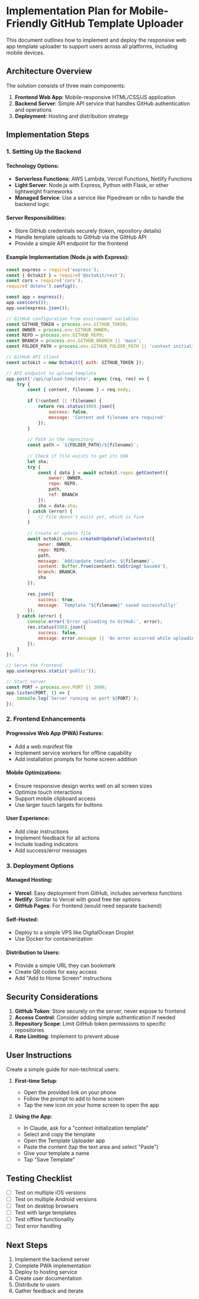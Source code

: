 # Implementation Plan for Mobile-Friendly GitHub Template Uploader

This document outlines how to implement and deploy the responsive web app template uploader to support users across all platforms, including mobile devices.

## Architecture Overview

The solution consists of three main components:

1. **Frontend Web App**: Mobile-responsive HTML/CSS/JS application
2. **Backend Server**: Simple API service that handles GitHub authentication and operations
3. **Deployment**: Hosting and distribution strategy

## Implementation Steps

### 1. Setting Up the Backend

#### Technology Options:
- **Serverless Functions**: AWS Lambda, Vercel Functions, Netlify Functions
- **Light Server**: Node.js with Express, Python with Flask, or other lightweight frameworks
- **Managed Service**: Use a service like Pipedream or n8n to handle the backend logic

#### Server Responsibilities:
- Store GitHub credentials securely (token, repository details)
- Handle template uploads to GitHub via the GitHub API
- Provide a simple API endpoint for the frontend

#### Example Implementation (Node.js with Express):

```javascript
const express = require('express');
const { Octokit } = require('@octokit/rest');
const cors = require('cors');
require('dotenv').config();

const app = express();
app.use(cors());
app.use(express.json());

// GitHub configuration from environment variables
const GITHUB_TOKEN = process.env.GITHUB_TOKEN;
const OWNER = process.env.GITHUB_OWNER;
const REPO = process.env.GITHUB_REPO;
const BRANCH = process.env.GITHUB_BRANCH || 'main';
const FOLDER_PATH = process.env.GITHUB_FOLDER_PATH || 'context initialization templates';

// GitHub API client
const octokit = new Octokit({ auth: GITHUB_TOKEN });

// API endpoint to upload template
app.post('/api/upload-template', async (req, res) => {
    try {
        const { content, filename } = req.body;
        
        if (!content || !filename) {
            return res.status(400).json({ 
                success: false, 
                message: 'Content and filename are required' 
            });
        }
        
        // Path in the repository
        const path = `${FOLDER_PATH}/${filename}`;
        
        // Check if file exists to get its SHA
        let sha;
        try {
            const { data } = await octokit.repos.getContent({
                owner: OWNER,
                repo: REPO,
                path,
                ref: BRANCH
            });
            sha = data.sha;
        } catch (error) {
            // File doesn't exist yet, which is fine
        }
        
        // Create or update file
        await octokit.repos.createOrUpdateFileContents({
            owner: OWNER,
            repo: REPO,
            path,
            message: `Add/update template: ${filename}`,
            content: Buffer.from(content).toString('base64'),
            branch: BRANCH,
            sha
        });
        
        res.json({ 
            success: true,
            message: `Template "${filename}" saved successfully!` 
        });
    } catch (error) {
        console.error('Error uploading to GitHub:', error);
        res.status(500).json({ 
            success: false, 
            message: error.message || 'An error occurred while uploading the template' 
        });
    }
});

// Serve the frontend
app.use(express.static('public'));

// Start server
const PORT = process.env.PORT || 3000;
app.listen(PORT, () => {
    console.log(`Server running on port ${PORT}`);
});
```

### 2. Frontend Enhancements

#### Progressive Web App (PWA) Features:
- Add a web manifest file
- Implement service workers for offline capability
- Add installation prompts for home screen addition

#### Mobile Optimizations:
- Ensure responsive design works well on all screen sizes
- Optimize touch interactions
- Support mobile clipboard access
- Use larger touch targets for buttons

#### User Experience:
- Add clear instructions
- Implement feedback for all actions
- Include loading indicators
- Add success/error messages

### 3. Deployment Options

#### Managed Hosting:
- **Vercel**: Easy deployment from GitHub, includes serverless functions
- **Netlify**: Similar to Vercel with good free tier options
- **GitHub Pages**: For frontend (would need separate backend)

#### Self-Hosted:
- Deploy to a simple VPS like DigitalOcean Droplet
- Use Docker for containerization

#### Distribution to Users:
- Provide a simple URL they can bookmark
- Create QR codes for easy access
- Add "Add to Home Screen" instructions

## Security Considerations

1. **GitHub Token**: Store securely on the server, never expose to frontend
2. **Access Control**: Consider adding simple authentication if needed
3. **Repository Scope**: Limit GitHub token permissions to specific repositories
4. **Rate Limiting**: Implement to prevent abuse

## User Instructions

Create a simple guide for non-technical users:

1. **First-time Setup**:
   - Open the provided link on your phone
   - Follow the prompt to add to home screen
   - Tap the new icon on your home screen to open the app

2. **Using the App**:
   - In Claude, ask for a "context initialization template"
   - Select and copy the template
   - Open the Template Uploader app
   - Paste the content (tap the text area and select "Paste")
   - Give your template a name
   - Tap "Save Template"

## Testing Checklist

- [ ] Test on multiple iOS versions
- [ ] Test on multiple Android versions
- [ ] Test on desktop browsers
- [ ] Test with large templates
- [ ] Test offline functionality
- [ ] Test error handling

## Next Steps

1. Implement the backend server
2. Complete PWA implementation
3. Deploy to hosting service
4. Create user documentation
5. Distribute to users
6. Gather feedback and iterate